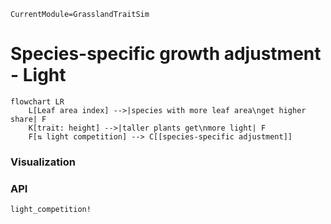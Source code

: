 ```@meta
CurrentModule=GrasslandTraitSim
```

# Species-specific growth adjustment - Light

```mermaid
flowchart LR
    L[Leaf area index] -->|species with more leaf area\nget higher share| F
    K[trait: height] -->|taller plants get\nmore light| F
    F[⇅ light competition] --> C[[species-specific adjustment]]
```

### Visualization
### API
```@docs	
light_competition!
```